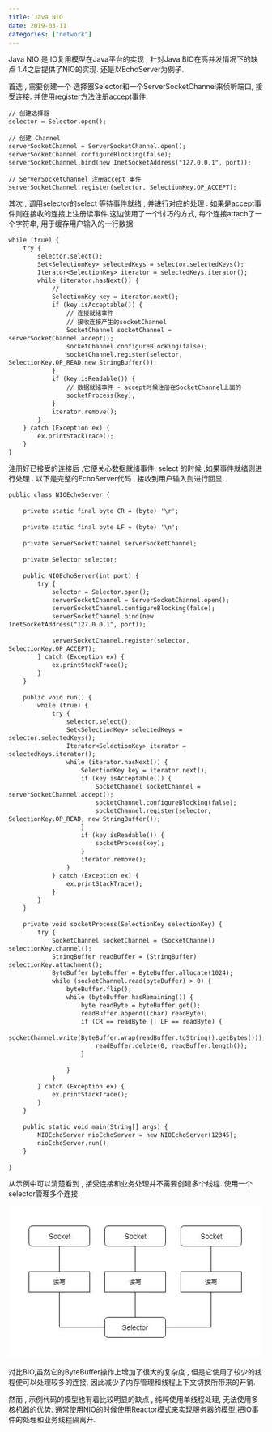 ```yaml
---
title: Java NIO
date: 2019-03-11
categories: ["network"]
---
```


Java NIO 是 IO复用模型在Java平台的实现 , 针对Java BIO在高并发情况下的缺点 1.4之后提供了NIO的实现. 还是以EchoServer为例子.

<!--more-->

首选 , 需要创建一个 选择器Selector和一个ServerSocketChannel来侦听端口, 接受连接. 并使用register方法注册accept事件.

```
// 创建选择器
selector = Selector.open();

// 创建 Channel
serverSocketChannel = ServerSocketChannel.open();
serverSocketChannel.configureBlocking(false);
serverSocketChannel.bind(new InetSocketAddress("127.0.0.1", port));

// ServerSocketChannel 注册accept 事件
serverSocketChannel.register(selector, SelectionKey.OP_ACCEPT);
```

其次 , 调用selector的select 等待事件就绪 , 并进行对应的处理 . 如果是accept事件则在接收的连接上注册读事件.这边使用了一个讨巧的方式, 每个连接attach了一个字符串, 用于缓存用户输入的一行数据.

```
while (true) {
	try {
		selector.select();
		Set<SelectionKey> selectedKeys = selector.selectedKeys();
		Iterator<SelectionKey> iterator = selectedKeys.iterator();
		while (iterator.hasNext()) {
			//
			SelectionKey key = iterator.next();
			if (key.isAcceptable()) {
				// 连接就绪事件
				// 接收连接产生的socketChannel
				SocketChannel socketChannel = serverSocketChannel.accept();
				socketChannel.configureBlocking(false);
				socketChannel.register(selector, SelectionKey.OP_READ,new StringBuffer());
			}
			if (key.isReadable()) {
				// 数据就绪事件 - accept时候注册在SocketChannel上面的
				socketProcess(key);
			}
			iterator.remove();
		}
	} catch (Exception ex) {
		ex.printStackTrace();
	}
}
```

注册好已接受的连接后 ,它便关心数据就绪事件. select 的时候 ,如果事件就绪则进行处理 . 以下是完整的EchoServer代码 , 接收到用户输入则进行回显.

```
public class NIOEchoServer {

    private static final byte CR = (byte) '\r';

    private static final byte LF = (byte) '\n';

    private ServerSocketChannel serverSocketChannel;

    private Selector selector;

    public NIOEchoServer(int port) {
        try {
            selector = Selector.open();
            serverSocketChannel = ServerSocketChannel.open();
            serverSocketChannel.configureBlocking(false);
            serverSocketChannel.bind(new InetSocketAddress("127.0.0.1", port));

            serverSocketChannel.register(selector, SelectionKey.OP_ACCEPT);
        } catch (Exception ex) {
            ex.printStackTrace();
        }
    }

    public void run() {
        while (true) {
            try {
                selector.select();
                Set<SelectionKey> selectedKeys = selector.selectedKeys();
                Iterator<SelectionKey> iterator = selectedKeys.iterator();
                while (iterator.hasNext()) {
                    SelectionKey key = iterator.next();
                    if (key.isAcceptable()) {
                        SocketChannel socketChannel = serverSocketChannel.accept();
                        socketChannel.configureBlocking(false);
                        socketChannel.register(selector, SelectionKey.OP_READ, new StringBuffer());
                    }
                    if (key.isReadable()) {
                        socketProcess(key);
                    }
                    iterator.remove();
                }
            } catch (Exception ex) {
                ex.printStackTrace();
            }
        }
    }

    private void socketProcess(SelectionKey selectionKey) {
        try {
            SocketChannel socketChannel = (SocketChannel) selectionKey.channel();
            StringBuffer readBuffer = (StringBuffer) selectionKey.attachment();
            ByteBuffer byteBuffer = ByteBuffer.allocate(1024);
            while (socketChannel.read(byteBuffer) > 0) {
                byteBuffer.flip();
                while (byteBuffer.hasRemaining()) {
                    byte readByte = byteBuffer.get();
                    readBuffer.append((char) readByte);
                    if (CR == readByte || LF == readByte) {
                        socketChannel.write(ByteBuffer.wrap(readBuffer.toString().getBytes()));
                        readBuffer.delete(0, readBuffer.length());
                    }

                }
            }
        } catch (Exception ex) {
            ex.printStackTrace();
        }
    }
    
    public static void main(String[] args) {
        NIOEchoServer nioEchoServer = new NIOEchoServer(12345);
        nioEchoServer.run();
    }

}
```

从示例中可以清楚看到 ,  接受连接和业务处理并不需要创建多个线程. 使用一个selector管理多个连接.

![](java_nio.jpg)

对比BIO,虽然它的ByteBuffer操作上增加了很大的复杂度 , 但是它使用了较少的线程便可以处理较多的连接, 因此减少了内存管理和线程上下文切换所带来的开销.

然而 , 示例代码的模型也有着比较明显的缺点 , 纯粹使用单线程处理, 无法使用多核机器的优势. 通常使用NIO的时候使用Reactor模式来实现服务器的模型,把IO事件的处理和业务线程隔离开.


